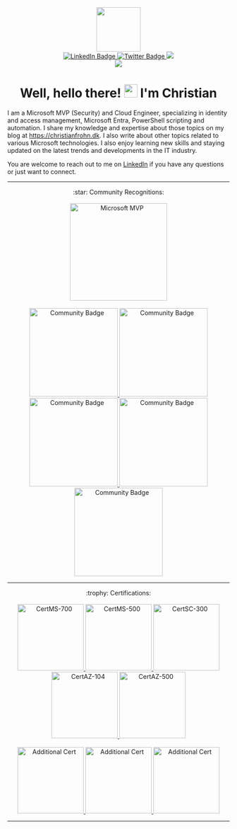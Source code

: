 <div id="header" align="center">
  <img src="https://www.christianfrohn.dk/wp-content/uploads/2022/04/cropped-cropped-20220415_103357000_iOS-removebg-preview.png" width="100"/>
  <div id="badges">
    <a href="https://www.linkedin.com/in/Frohn/">
      <img src="https://img.shields.io/badge/LinkedIn-blue?style=for-the-badge&logo=linkedin&logoColor=white" alt="LinkedIn Badge"/>
    </a>
    <a href="https://twitter.com/Christian_frohn">
      <img src="https://img.shields.io/badge/Twitter-blue?style=for-the-badge&logo=twitter&logoColor=white" alt="Twitter Badge"/>
    </a>
       <a href="https://christianfrohn.dk">
      <img src="https://img.shields.io/badge/Christianfrohn.dk-556b2f?style=for-the-badge&logoColor=white"/>
    </a>
  </div>
  <img src="https://komarev.com/ghpvc/?username=ChrFrohn&style=flat-square&color=blue"/>
  <h1>
    Well, hello there!
    <img src="https://media.giphy.com/media/hvRJCLFzcasrR4ia7z/giphy.gif" width="30px"/>
    I'm Christian
  </h1>
</div>

I am a Microsoft MVP (Security) and Cloud Engineer, specializing in identity and access management, Microsoft Entra, PowerShell scripting and automation. I share my knowledge and expertise about those topics on my blog at https://christianfrohn.dk. I also write about other topics related to various Microsoft technologies. I also enjoy learning new skills and staying updated on the latest trends and developments in the IT industry.

You are welcome to reach out to me on [LinkedIn](https://www.linkedin.com/in/Frohn/) if you have any questions or just want to connect.

---

<div align="center">
 :star: Community Recognitions:
  <br>
   <br>
   <html>
      <body>
         <a href="https://www.credly.com/badges/0112579e-2fb6-42e2-a53b-5d7c8b65c63c">
            <img alt="Microsoft MVP" src="https://images.credly.com/size/340x340/images/00e5354b-b9fc-4bef-8732-59b419a7c16b/blob"
            width="220" height="220">
         </a>
         <br><br>
         <a href="https://www.credly.com/badges/a61cedba-2f88-46cd-b076-fd7b517dcddc">
            <img alt="Community Badge" src="https://images.credly.com/size/340x340/images/a61cedba-2f88-46cd-b076-fd7b517dcddc/blob"
            width="200" height="200">
         </a>
         <a href="https://www.credly.com/badges/6b4fe091-432e-4d60-bab1-34bd4af1aada">
            <img alt="Community Badge" src="https://images.credly.com/images/b43fd4f0-40c3-40dd-83e9-c9dde35ea615/blob"
            width="200" height="200">
         </a>
         <a href="https://www.credly.com/badges/0534bc76-6f94-4fa1-9e94-3aecf4d68511">
            <img alt="Community Badge" src="https://images.credly.com/images/cb565224-a2bd-40b6-b744-ffea40e0b008/blob"
            width="200" height="200">
         </a>
         <a href="#">
            <img alt="Community Badge" src="https://images.credly.com/images/e88c2311-a5ec-4941-9b52-16d6b7fcf8e7/blob"
            width="200" height="200">
         </a>
         <a href="#">
            <img alt="Community Badge" src="https://images.credly.com/images/097e9a6b-4ef3-41ba-b11c-851351c57592/blob"
            width="200" height="200">
         </a>
      </body>
   </html>
</div>

---

<div align="center">
 :trophy: Certifications:
  <br>
   <br>
   <html>
      <body>
         <a href="https://learn.microsoft.com/api/credentials/share/en-us/ChristianFrohn/377FDBFCABD7DE78?sharingId=DF394CA091D5821C">
            <img alt="CertMS-700" src="https://images.credly.com/size/680x680/images/59db067c-f0e9-44a8-bcc7-53a960274bfb/CERT-Associate-Microsoft365-Teams-Administrator.png"
            width="150" height="150">
         </a>
         <a href="https://learn.microsoft.com/api/credentials/share/en-us/ChristianFrohn/9162ABB5D820C565?sharingId=DF394CA091D5821C">
            <img alt="CertMS-500" src="https://images.credly.com/size/680x680/images/e1b12077-7be7-493a-8b7a-afa6e58182ce/microsoft365-security-administrator-associate-600x600.png"
            width="150" height="150">
         </a>
         <a href="https://learn.microsoft.com/api/credentials/share/en-us/ChristianFrohn/AE1CA63FA1FE9E40?sharingId=DF394CA091D5821C">
            <img alt="CertSC-300" src="https://images.credly.com/size/680x680/images/91295436-0704-4b98-8e1a-ef5f937bda21/identity-and-access-administrator-associate-600x600.png"
            width="150" height="150">
         </a>
         <a href="https://learn.microsoft.com/api/credentials/share/en-us/ChristianFrohn/50CCDE8ABA2D9AB7?sharingId=DF394CA091D5821C">
            <img alt="CertAZ-104" src="https://images.credly.com/size/680x680/images/336eebfc-0ac3-4553-9a67-b402f491f185/azure-administrator-associate-600x600.png"
            width="150" height="150">
         </a>     
         <a href="https://learn.microsoft.com/api/credentials/share/en-us/ChristianFrohn/7B32B7BACABA5C7F?sharingId=DF394CA091D5821C">
            <img alt="CertAZ-500" src="https://images.credly.com/size/340x340/images/1ad16b6f-2c71-4a2e-ae74-ec69c4766039/azure-security-engineer-associate600x600.png"
            width="150" height="150">
         </a>
         <br><br>
         <a href="https://www.credly.com/badges/0ed6d020-4387-4355-8a04-40ae3831d730">
            <img alt="Additional Cert" src="https://images.credly.com/size/340x340/images/0c6d9839-f468-4adc-987d-5cfae4a9ee67/image.png"
            width="150" height="150">
         </a>
         <a href="https://www.credly.com/badges/f6d3a849-5c58-4f3e-aaae-fbae3d1b5c31">
            <img alt="Additional Cert" src="https://images.credly.com/size/340x340/images/be8fcaeb-c769-4858-b567-ffaaa73ce8cf/image.png"
            width="150" height="150">
         </a>
         <a href="#">
            <img alt="Additional Cert" src="https://images.credly.com/size/680x680/images/fc1352af-87fa-4947-ba54-398a0e63322e/security-compliance-and-identity-fundamentals-600x600.png"
            width="150" height="150">
         </a>
      </body>
   </html>
</div>

---
